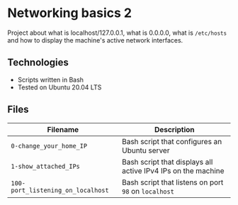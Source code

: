 # Networking basics 2
Project about what is localhost/127.0.0.1, what is 0.0.0.0, what is `/etc/hosts` and how to display the machine's active network interfaces.

## Technologies
* Scripts written in Bash
* Tested on Ubuntu 20.04 LTS

## Files

| Filename | Description |
| -------- | ----------- |
| `0-change_your_home_IP` | Bash script that configures an Ubuntu server |
| `1-show_attached_IPs` | Bash script that displays all active IPv4 IPs on the machine |
| `100-port_listening_on_localhost` | Bash script that listens on port `98` on `localhost` |
